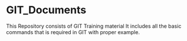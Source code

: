 # GIT_Documents
This Repository consists of GIT Training material
It includes all the basic commands that is required in GIT with proper example.
